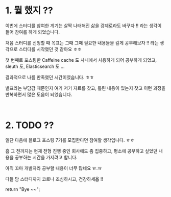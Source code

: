 # 1. 뭘 했지 ??
이번에 스터디를 참여한 계기는 살짝 나태해진 삶을 강제로라도 바꾸자 !! 라는 생각이 들어 참여를 하게 되었습니다.

처음 스터디를 신청할 때 목표는 그때 그때 필요한 내용들을 깊게 공부해보자 !! 라는 생각으로 스터디를 시작했던 것 같아요 ㅎㅎ

첫 번쨰로 포스팅한 Caffeine cache 도 사내에서 사용하게 되어 공부하게 되었고, sleuth 도, Elasticsearch 도 ...

결과적으로 나름 만족했던 시간이였습니다. ㅎㅎ

발표라는 부담감 때문인지 여기 저기 자료를 찾고, 틀린 내용이 있는지 찾고 이런 과정을 반복하면서 많은 도움이 되었습니다. 

<br>

# 2. TODO ??
일단 다음에 블로그 포스팅 7기를 모집한다면 참여할 생각입니다. ㅎㅎ

흠 그 전까지는 현재 전형 진행 중인 회사에도 좀 집중하고, 평소에 공부하고 싶었던 내용을 공부하는 시간을 가지려고 합니다.

아직 꼬마 개발자라 공부할 내용이 너무 많네요 ㅠ.ㅠ 

다들 담 스터디까지 코로나 조심하시고, 건강하세욥 !!

return "Bye ~~";